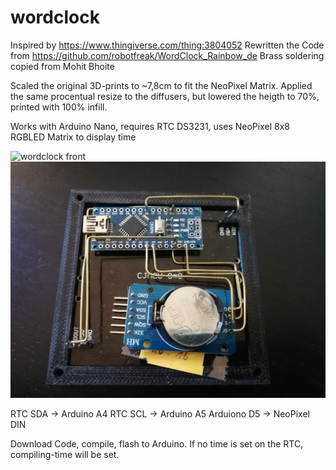 # wordclock

Inspired by https://www.thingiverse.com/thing:3804052
Rewritten the Code from https://github.com/robotfreak/WordClock_Rainbow_de
Brass soldering copied from Mohit Bhoite

Scaled the original 3D-prints to ~7,8cm to fit the NeoPixel Matrix. Applied the same procentual resize to the diffusers, but lowered the heigth to 70%, printed with 100% infill.

Works with Arduino Nano, requires RTC DS3231, uses NeoPixel 8x8 RGBLED Matrix to display time

![wordclock front](https://raw.githubusercontent.com/itaddo/wordclock/master/images/wordclock_front.jpg)
![wordclock back](https://raw.githubusercontent.com/itaddo/wordclock/master/images/wordclock_back.jpg)

RTC SDA -> Arduino A4
RTC SCL -> Arduino A5
Arduiono D5 -> NeoPixel DIN

Download Code, compile, flash to Arduino. If no time is set on the RTC, compiling-time will be set.
